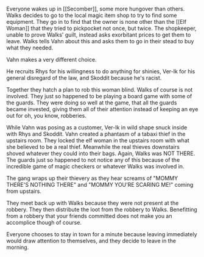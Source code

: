 

Everyone wakes up in [[Secomber]], some more hungover than others. Walks decides to go to the local magic item shop to try to find some equipment. They go in to find that the owner is none other than the [[Elf Woman]] that they tried to pickpocket not once, but twice. The shopkeeper, unable to prove Walks' guilt, instead asks exorbitant prices to get them to leave. Walks tells Vahn about this and asks them to go in their stead to buy what they needed.

Vahn makes a very different choice.

He recruits Rhys for his willingness to do anything for shinies, Ver-Ik for his general disregard of the law, and Skoddit because he's racist.

Together they hatch a plan to rob this woman blind. Walks of course is not involved. They just so happened to be playing a board game with some of the guards. They were doing so well at the game, that all the guards became invested, giving them all of their attention instead of keeping an eye out for oh, you know, robberies.

While Vahn was posing as a customer, Ver-Ik in wild shape snuck inside with Rhys and Skoddit. Vahn created a phantasm of a tabaxi thief in the upstairs room. They locked the elf woman in the upstairs room with what she believed to be a real thief. Meanwhile the real thieves downstairs shoved whatever they could into their bags. Again, Walks was NOT THERE. The guards just so happened to not notice any of this because of the incredible game of magic checkers or whatever Walks was involved in.

The gang wraps up their thievery as they hear screams of "MOMMY THERE'S NOTHING THERE" and "MOMMY YOU'RE SCARING ME!" coming from upstairs.

They meet back up with Walks because they were not present at the robbery. They then distribute the loot from the robbery to Walks. Benefitting from a robbery that your friends committed does not make you an accomplice though of course. 

Everyone chooses to stay in town for a minute because leaving immediately would draw attention to themselves, and they decide to leave in the morning.

